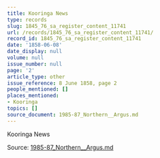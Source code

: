 ```yaml
---
title: Kooringa News
type: records
slug: 1845_76_sa_register_content_11741
url: /records/1845_76_sa_register_content_11741/
record_id: 1845_76_sa_register_content_11741
date: '1858-06-08'
date_display: null
volume: null
issue_number: null
page: '2'
article_type: other
issue_reference: 8 June 1858, page 2
people_mentioned: []
places_mentioned:
- Kooringa
topics: []
source_document: 1985-87_Northern__Argus.md
---
```


Kooringa News

Source: [1985-87_Northern__Argus.md](/downloads/markdown/1985-87_Northern__Argus.md)
